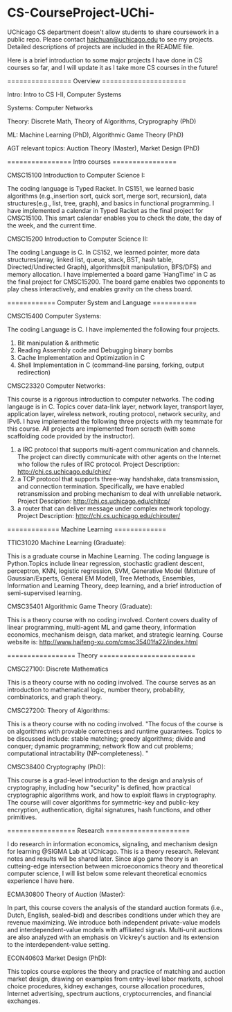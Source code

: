 # CS-CourseProject-UChi-
UChicago CS department doesn't allow students to share coursework in a public repo. Please contact haichuan@uchicago.edu to see my projects. Detailed descriptions of projects are included in the README file.

Here is a brief introduction to some major projects I have done in CS courses so far, and I will update it as I take more CS courses in the future!

================ Overview =====================

Intro: Intro to CS I-II, Computer Systems

Systems: Computer Networks

Theory: Discrete Math, Theory of Algorithms, Cryprography (PhD)

ML: Machine Learning (PhD), Algorithmic Game Theory (PhD)

AGT relevant topics: Auction Theory (Master), Market Design (PhD)



================ Intro courses ================

CMSC15100 Introduction to Computer Science I:

The coding language is Typed Racket. In CS151, we learned basic algorithms (e.g.,insertion sort, quick sort, merge sort, recursion), data structures(e.g., list, tree, graph), and basics in functional programming. I have implemented a calendar in Typed Racket as the final project for CMSC15100. This smart calendar enables you to check the date, the day of the week, and the current time.

CMSC15200 Introduction to Computer Science II:

The coding Language is C. In CS152, we learned pointer, more data structures(array, linked list, queue, stack, BST, hash table, Directed/Undirected Graph), algorithms(bit manipulation, BFS/DFS) and memory allocation. I have implemented a board game 'HangTime' in C as the final project for CMSC15200. The board game enables two opponents to play chess interactively, and enables gravity on the chess board.

============ Computer System and Language ===========

CMSC15400 Computer Systems:

The coding Language is C. I have implemented the following four projects.
1) Bit manipulation & arithmetic
2) Reading Assembly code and Debugging binary bombs
3) Cache Implementation and Optimization in C
4) Shell Implementation in C (command-line parsing, forking, output redirection)

CMSC23320 Computer Networks:

This course is a rigorous introduction to computer networks. The coding langauge is in C. Topics cover data-link layer, network layer, transport layer, application layer, wireless network, routing protocol, network security, and IPv6.
I have implemented the following three projects with my teammate for this course. All projects are implemented from scracth (with some scaffolding code provided by the instructor).
1) a IRC protocol that supports multi-agent communication and channels. The project can directly communicate with other agents on the Internet who follow
the rules of IRC protocol. Project Description: http://chi.cs.uchicago.edu/chirc/
2) a TCP protocol that supports three-way handshake, data transmission, and connection termination. Specifically, we have enabled retransmission and 
probing mechanism to deal with unreliable network. Project Desciption: http://chi.cs.uchicago.edu/chitcp/
3) a router that can deliver message under complex network topology. Project Description: http://chi.cs.uchicago.edu/chirouter/

============= Machine Learning =============

TTIC31020 Machine Learning (Graduate):

This is a graduate course in Machine Learning. The coding language is Python.Topics include linear regression, stochastic gradient descent, perceptron, KNN, logistic regression, SVM, Generative Model (Mixture of Gaussian/Experts, General EM Model), Tree Methods, Ensembles, Information and Learning Theory, deep learning, and a brief introduction of semi-supervised learning.

CMSC35401 Algorithmic Game Theory (Graduate):

This is a theory course with no coding involved. Content covers duality of linear programming, multi-agent ML and game theory, information economics, mechanism deisgn, data market, and strategic learning.
Course website is: http://www.haifeng-xu.com/cmsc35401fa22/index.html

================= Theory ========================

CMSC27100: Discrete Mathematics

This is a theory course with no coding involved. The course serves as an introduction to mathematical logic, number theory, probability, combinatorics, 
and graph theory.

CMSC27200: Theory of Algorithms:

This is a theory course with no coding involved. "The focus of the course is on algorithms with provable correctness and runtime guarantees. Topics to be discussed include: stable matching; greedy algorithms; divide and conquer; dynamic programming; network flow and cut problems; computational intractability (NP-completeness). "

CMSC38400 Cryptography (PhD):

This course is a grad-level introduction to the design and analysis of cryptography, including how "security" is defined, how practical cryptographic algorithms work, and how to exploit flaws in cryptography. The course will cover algorithms for symmetric-key and public-key encryption, authentication, digital signatures, hash functions, and other primitives.

================= Research =====================

I do research in information economics, signaling, and mechanism design for learning @SIGMA Lab at UChicago. 
This is a theory research. Relevant notes and results will be shared later. Since algo game theory is an 
cutteing-edge intersection between microeconomics theory and theoretical computer science, I will list below 
some relevant theoretical ecnomics experience I have here.


ECMA30800 Theory of Auction (Master):

In part, this course covers the analysis of the standard auction formats (i.e., Dutch, English, sealed-bid) and describes conditions under which they are revenue maximizing. We introduce both independent private-value models and interdependent-value models with affiliated signals. Multi-unit auctions are also analyzed with an emphasis on Vickrey's auction and its extension to the interdependent-value setting.

ECON40603 Market Design (PhD):

This topics course explores the theory and practice of matching and auction market design, drawing on examples from entry-level labor markets, school choice procedures, kidney exchanges, course allocation procedures, Internet advertising, spectrum auctions, cryptocurrencies, and financial exchanges.

